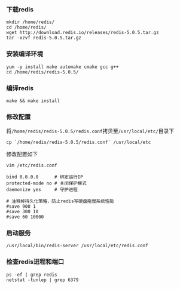 ### 下载redis

```shell
mkdir /home/redis/
cd /home/redis/
wget http://download.redis.io/releases/redis-5.0.5.tar.gz
tar -xzvf redis-5.0.5.tar.gz
```

### 安装编译环境

```shell
yum -y install make automake cmake gcc g++
cd /home/redis/redis-5.0.5/
```

### 编译redis

```shell
make && make install
```

###  修改配置

将`/home/redis/redis-5.0.5/redis.conf`拷贝至`/usr/local/etc/`目录下

```shell
cp `/home/redis/redis-5.0.5/redis.conf` /usr/local/etc
```

修改配置如下

```shell
vim /etc/redis.conf

bind 0.0.0.0      # 绑定运行IP
protected-mode no # 关闭保护模式
daemonize yes     # 守护进程

# 注释掉持久化策略，防止redis写硬盘拖慢系统性能
#save 900 1
#save 300 10
#save 60 10000
```

### 启动服务

```shell
/usr/local/bin/redis-server /usr/local/etc/redis.conf
```

### 检查redis进程和端口

```shell
ps -ef | grep redis
netstat -tunlep | grep 6379
```